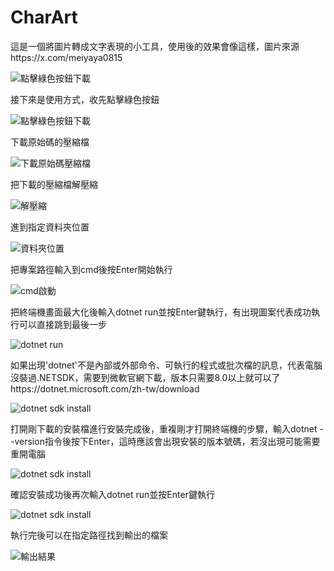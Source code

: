 # CharArt
這是一個將圖片轉成文字表現的小工具，使用後的效果會像這樣，圖片來源https://x.com/meiyaya0815

![點擊綠色按鈕下載](https://github.com/user-attachments/assets/73160296-c4be-4c21-a67a-3d20eda51c03)

接下來是使用方式，收先點擊綠色按鈕

![點擊綠色按鈕下載](https://github.com/user-attachments/assets/7ab4bd4a-7b23-43db-aaf1-245631a30a51)

下載原始碼的壓縮檔

![下載原始碼壓縮檔](https://github.com/user-attachments/assets/143cc925-8245-41bd-b209-165b6b9c09e9)

把下載的壓縮檔解壓縮

![解壓縮](https://github.com/user-attachments/assets/da434e9e-55a4-4f34-a6a6-351adf35988b)

進到指定資料夾位置

![資料夾位置](https://github.com/user-attachments/assets/d86d302d-8d72-4560-b40b-f833ec677027)

把專案路徑輸入到cmd後按Enter開始執行

![cmd啟動](https://github.com/user-attachments/assets/7401a6d5-192c-43d3-bee3-1e1989869f60)

把終端機畫面最大化後輸入dotnet run並按Enter鍵執行，有出現圖案代表成功執行可以直接跳到最後一步

![dotnet run](https://github.com/user-attachments/assets/62d04473-c65c-4946-801e-c0c824d1052b)

如果出現'dotnet'不是內部或外部命令、可執行的程式或批次檔的訊息，代表電腦沒裝過.NETSDK，需要到微軟官網下載，版本只需要8.0以上就可以了https://dotnet.microsoft.com/zh-tw/download

![dotnet sdk install](https://github.com/user-attachments/assets/ad22f389-ccac-4011-a6c4-a499f499d576)

打開剛下載的安裝檔進行安裝完成後，重複剛才打開終端機的步驟，輸入dotnet --version指令後按下Enter，這時應該會出現安裝的版本號碼，若沒出現可能需要重開電腦

![dotnet sdk install](https://github.com/user-attachments/assets/9b448eea-96ad-4fcf-87fd-ce5fcf82a69a)

確認安裝成功後再次輸入dotnet run並按Enter鍵執行

![dotnet sdk install](https://github.com/user-attachments/assets/61348ccc-ec96-4700-94a3-5eed50855523)

執行完後可以在指定路徑找到輸出的檔案

![輸出結果](https://github.com/user-attachments/assets/47258f79-8790-439c-b72a-5bb229e30c4f)

